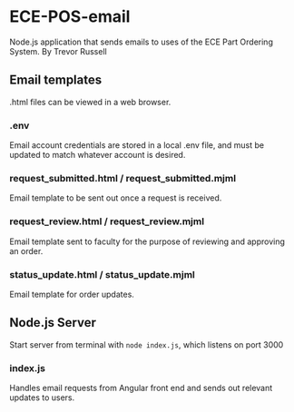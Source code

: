 # ECE-POS-email
Node.js application that sends emails to uses of the ECE Part Ordering System. By Trevor Russell

## Email templates
.html files can be viewed in a web browser.

### .env
Email account credentials are stored in a local .env file, and must be updated to match whatever account is desired.

### request_submitted.html / request_submitted.mjml
Email template to be sent out once a request is received.

### request_review.html / request_review.mjml
Email template sent to faculty for the purpose of reviewing and approving an order.

### status_update.html / status_update.mjml
Email template for order updates.

## Node.js Server
Start server from terminal with `node index.js`, which listens on port 3000
### index.js
Handles email requests from Angular front end and sends out relevant updates to users.

